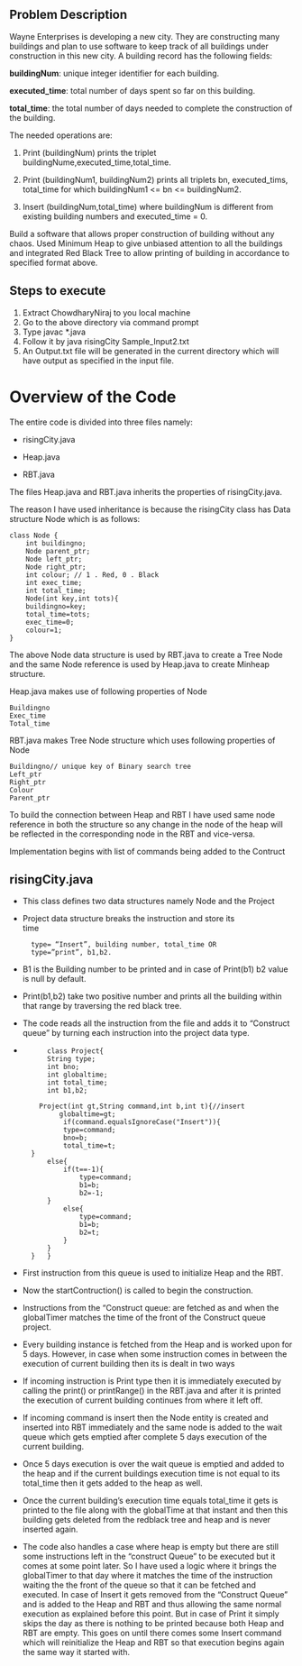 ## Problem Description
Wayne Enterprises is developing a new city. They are constructing many buildings and plan to use software to keep track of all buildings under construction in this new city. A building record has the following fields:

**buildingNum**: unique integer identifier for each building.

**executed_time**: total number of days spent so far on this building.

**total_time**: the total number of days needed to complete the construction of the building.

The needed operations are:

1. Print (buildingNum) prints the triplet buildingNume,executed_time,total_time.

2. Print (buildingNum1, buildingNum2) prints all triplets bn, executed_tims, total_time for which buildingNum1 <= bn <= buildingNum2.

3. Insert (buildingNum,total_time) where buildingNum is different from existing building numbers and executed_time = 0.

Build a software that allows proper construction of building without any chaos. 
Used Minimum Heap to give unbiased attention to all the buildings and integrated Red Black Tree to allow printing of building in accordance to specified format above.

## Steps to execute
1. Extract ChowdharyNiraj to you local machine
2. Go to the above directory via command prompt
3.  Type javac *.java
4. Follow it by java risingCity Sample_Input2.txt
5. An Output.txt  file will be generated in the current directory which will have output as specified in the input file. 

# Overview of the Code

The entire code is divided into three files namely:

* risingCity.java

* Heap.java

* RBT.java

The files Heap.java and RBT.java inherits the properties of risingCity.java.

The reason I have used inheritance is because the risingCity class has Data structure Node which is as follows:  

	class Node {
		int buildingno;
		Node parent_ptr;
		Node left_ptr;
		Node right_ptr;
		int colour; // 1 . Red, 0 . Black
		int exec_time;
		int total_time;
		Node(int key,int tots){
		buildingno=key;
		total_time=tots;
		exec_time=0;
		colour=1;
	}


The above Node data structure is used by RBT.java to create a Tree Node and the same Node reference is used by Heap.java to create Minheap structure.

Heap.java makes use of following properties of Node

	Buildingno
	Exec_time
	Total_time

RBT.java makes Tree Node structure which uses following properties of Node

	Buildingno// unique key of Binary search tree
	Left_ptr
	Right_ptr
	Colour
	Parent_ptr
To build the connection between Heap and RBT I have used same node reference in both the structure so any change in the node of the heap will be reflected in the corresponding node in the RBT and vice-versa.

Implementation begins with list of commands being added to the Contruct 

## risingCity.java
* This class defines two data structures namely Node and the Project
* Project data structure breaks the instruction and store its  
time
  
		type= “Insert”, building number, total_time OR  
		type=”print”, b1,b2.

* B1 is the Building number to be printed and in case of Print(b1) b2 value is null by default.

* Print(b1,b2) take two positive number and prints all the building within that range by traversing the red black tree.

* The code reads all the instruction from the file and adds it to “Construct queue” by turning each instruction into the project data type.
* 
			class Project{
		    String type;
		    int bno;
		    int globaltime;
		    int total_time;
		    int b1,b2;
		    
		  Project(int gt,String command,int b,int t){//insert
		       globaltime=gt;
		        if(command.equalsIgnoreCase("Insert")){
		        type=command;
		        bno=b;
		        total_time=t;
	    }
		    else{
		        if(t==-1){
		            type=command;
		            b1=b;
		            b2=-1;
	        }
		        else{
		            type=command;
		            b1=b;
		            b2=t;
		        }
		    }
		}	}


* First instruction from this queue is used to initialize Heap and the RBT.

* Now the startContruction() is called to begin the construction.

* Instructions from the “Construct queue: are fetched as and when the globalTimer matches the time of the front of the Construct queue project.
* Every building instance is fetched from the Heap and is worked upon for 5 days. However, in case when some instruction comes in between the execution of current building then its is dealt in two ways

* If incoming instruction is Print type then it is immediately executed by calling the print() or printRange() in the RBT.java and after it is printed the execution of current building continues from where it left off.

* If incoming command is insert then the Node entity is created and inserted into RBT immediately and the same node is added to the wait queue which gets emptied after complete 5 days execution of the current building.

* Once 5 days execution is over the wait queue is emptied and added to the heap and if the current buildings execution time is not equal to its total_time then it gets added to the heap as well.

* Once the current building’s execution time equals total_time it gets is printed to the file along with the globalTime at that instant and then this building gets deleted from the redblack tree and heap and is never inserted again.

* The code also handles a case where heap is empty but there are still some instructions left in the “construct Queue” to be executed but it comes at some point later. So I have used a logic where it brings the globalTimer to that day where it matches the time of the instruction waiting the the front of the queue so that it can be fetched and executed. In case of Insert it gets removed from the “Construct Queue” and is added to the Heap and RBT and thus allowing the same normal execution as explained before this point. But in case of Print it simply skips the day as there is nothing to be printed because both Heap and RBT are empty. This goes on until there comes some Insert command which will reinitialize the Heap and RBT so that execution begins again the same way it started with.
    


